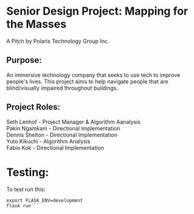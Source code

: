 # Senior Design Project: Mapping for the Masses

A Pitch by Polaris Technology Group Inc.

## Purpose:

An immersive technology company that seeks to use tech to improve people's lives. This project aims to help navigate people that are blind/visually impaired throughout buildings.

## Project Roles:

Seth Lenhof - Project Manager & Algorithm Aanalysis  
Pakin Ngamkam - Directional Implementation  
Dennis Shelton - Directional Implementation  
Yuto Kikuchi - Algorithm Analysis  
Fabio Kok - Directional Implementation

# Testing:

To test run this:

````export FLASK_APP=app.py
export FLASK_ENV=development
flask run```
````

